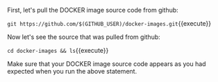 First, let's pull the DOCKER image source code from github:

`git https://github.com/$(GITHUB_USER)/docker-images.git`{{execute}}

Now let's see the source that was pulled from github:

`cd docker-images && ls`{{execute}}

Make sure that your DOCKER image source code appears as you had expected when you run the above statement.
